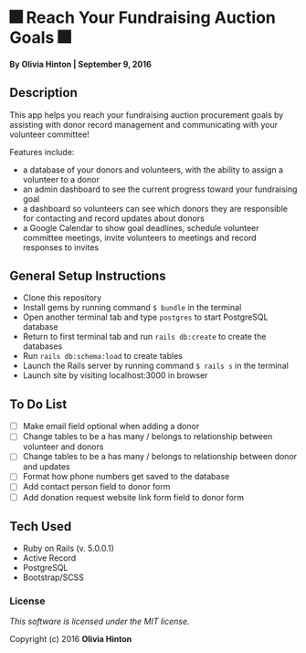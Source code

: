 # 🎆 Reach Your Fundraising Auction Goals 🎆

#### By Olivia Hinton | September 9, 2016

## Description

This app helps you reach your fundraising auction procurement goals by assisting with donor record management and communicating with your volunteer committee!

Features include:
* a database of your donors and volunteers, with the ability to assign a volunteer to a donor
* an admin dashboard to see the current progress toward your fundraising goal
* a dashboard so volunteers can see which donors they are responsible for contacting and record updates about donors
* a Google Calendar to show goal deadlines, schedule volunteer committee meetings, invite volunteers to meetings and record responses to invites

## General Setup Instructions

* Clone this repository
* Install gems by running command `$ bundle` in the terminal
* Open another terminal tab and type `postgres` to start PostgreSQL database
* Return to first terminal tab and run `rails db:create` to create the databases
* Run `rails db:schema:load` to create tables
* Launch the Rails server by running command `$ rails s` in the terminal
* Launch site by visiting localhost:3000 in browser

## To Do List
- [ ] Make email field optional when adding a donor
- [ ] Change tables to be a has many / belongs to relationship between volunteer and donors
- [ ] Change tables to be a has many / belongs to relationship between donor and updates
- [ ] Format how phone numbers get saved to the database
- [ ] Add contact person field to donor form
- [ ] Add donation request website link form field to donor form

## Tech Used

* Ruby on Rails (v. 5.0.0.1)
* Active Record
* PostgreSQL
* Bootstrap/SCSS

### License

*This software is licensed under the MIT license.*

Copyright (c) 2016 **Olivia Hinton**
